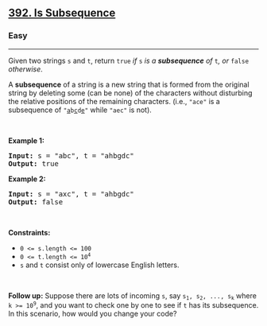 <h2><a href="https://leetcode.com/problems/is-subsequence">392. Is Subsequence</a></h2><h3>Easy</h3><hr><p>Given two strings <code>s</code> and <code>t</code>, return <code>true</code><em> if </em><code>s</code><em> is a <strong>subsequence</strong> of </em><code>t</code><em>, or </em><code>false</code><em> otherwise</em>.</p>

<p>A <strong>subsequence</strong> of a string is a new string that is formed from the original string by deleting some (can be none) of the characters without disturbing the relative positions of the remaining characters. (i.e., <code>"ace"</code> is a subsequence of <code>"<u>a</u>b<u>c</u>d<u>e</u>"</code> while <code>"aec"</code> is not).</p>

<p> </p>
<p><strong class="example">Example 1:</strong></p>
<pre><strong>Input:</strong> s = "abc", t = "ahbgdc"
<strong>Output:</strong> true
</pre><p><strong class="example">Example 2:</strong></p>
<pre><strong>Input:</strong> s = "axc", t = "ahbgdc"
<strong>Output:</strong> false
</pre>
<p> </p>
<p><strong>Constraints:</strong></p>

<ul>
	<li><code>0 <= s.length <= 100</code></li>
	<li><code>0 <= t.length <= 10<sup>4</sup></code></li>
	<li><code>s</code> and <code>t</code> consist only of lowercase English letters.</li>
</ul>

<p> </p>
<strong>Follow up:</strong> Suppose there are lots of incoming <code>s</code>, say <code>s<sub>1</sub>, s<sub>2</sub>, ..., s<sub>k</sub></code> where <code>k >= 10<sup>9</sup></code>, and you want to check one by one to see if <code>t</code> has its subsequence. In this scenario, how would you change your code?